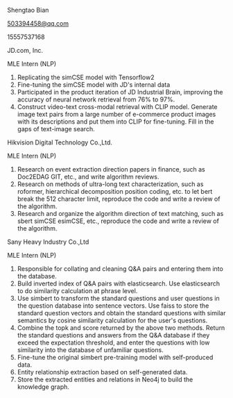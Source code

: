 Shengtao Bian

503394458@qq.com

15557537168



JD.com, Inc.

MLE Intern (NLP)

1. Replicating the simCSE model with Tensorflow2
2. Fine-tuning the simCSE model with JD's internal data
3. Participated in the product iteration of JD Industrial Brain, improving the accuracy of neural network retrieval from 76% to 97%.
4. Construct video-text cross-modal retrieval with CLIP model. Generate image text pairs from a large number of e-commerce product images with its descriptions and put them into CLIP for fine-tuning. Fill in the gaps of text-image search.



Hikvision Digital Technology Co.,Ltd.

MLE Intern (NLP)

1. Research on event extraction direction papers in finance, such as Doc2EDAG GIT, etc., and write algorithm reviews.
2. Research on methods of ultra-long text characterization, such as roformer, hierarchical decomposition position coding, etc. to let bert break the 512 character limit, reproduce the code and write a review of the algorithm.
3. Research and organize the algorithm direction of text matching, such as sbert simCSE esimCSE, etc., reproduce the code and write a review of the algorithm.



Sany Heavy Industry Co.,Ltd

MLE Intern (NLP)

1. Responsible for collating and cleaning Q&A pairs and entering them into the database.
2. Build inverted index of Q&A pairs with elasticsearch. Use elasticsearch to do similarity calculation at phrase level.
3. Use simbert to transform the standard questions and user questions in the question database into sentence vectors. Use faiss to store the standard question vectors and obtain the standard questions with similar semantics by cosine similarity calculation for the user's questions.
4. Combine the topk and score returned by the above two methods. Return the standard questions and answers from the Q&A database if they exceed the expectation threshold, and enter the questions with low similarity into the database of unfamiliar questions.
5. Fine-tune the original simbert pre-training model with self-produced data.
6. Entity relationship extraction based on self-generated data.
7. Store the extracted entities and relations in Neo4j to build the knowledge graph.